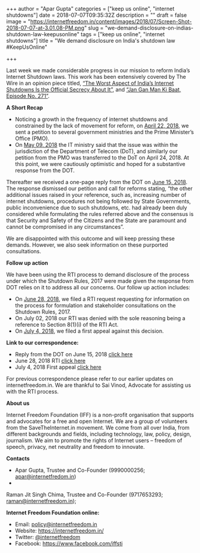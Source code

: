 +++
author = "Apar Gupta"
categories = ["keep us online", "internet shutdowns"]
date = 2018-07-07T09:35:32Z
description = ""
draft = false
image = "https://internetfreedom.in/content/images/2018/07/Screen-Shot-2018-07-07-at-3.01.08-PM.png"
slug = "we-demand-disclosure-on-indias-shutdown-law-keepusonline"
tags = ["keep us online", "internet shutdowns"]
title = "We demand disclosure on India's shutdown law #KeepUsOnline"

+++


Last week we made considerable progress in our mission to reform India’s Internet Shutdown laws. This work has been extensively covered by The Wire in an opinion piece titled, [“The Worst Aspect of India’s Internet Shutdowns Is the Official Secrecy About It”](https://thewire.in/tech/secrecy-abounds-the-creation-of-of-indias-internet-shutdown-law-why), and [“Jan Gan Man Ki Baat, Episode No. 271”](https://www.youtube.com/watch?v=UWtx4G36Ru). 

**A Short Recap**

* Noticing a growth in the frequency of internet shutdowns and constrained by the lack of movement for reform, on [April 22, 2018](https://internetfreedom.in/dear-prime-minister-keepusonline/), we sent a petition to several government ministries and the Prime Minister’s Office (PMO). 
* On [May 09, 2018](https://internetfreedom.in/ministry-of-telecom-call-us-maybe-keepusonline/) the IT ministry said that the issue was within the jurisdiction of the Department of Telecom (DoT), and similarly our petition from the PMO was transferred to the DoT on April 24, 2018. At this point, we were cautiously optimistic and hoped for a substantive response from the DOT.

Thereafter we received a one-page reply from the DOT on [June 15, 2018](https://drive.google.com/file/u/2/d/0B9LKE-1DkhtFT2tFUFVEVGNDekNfb0thZGxET0ZsampnU2Z3/view?usp=sharing). The response dismissed our petition and call for reforms stating, “the other additional issues raised in your reference, such as, increasing number of internet shutdowns, procedures not being followed by State Governments, public inconvenience due to such shutdowns, etc. had already been duly considered while formulating the rules referred above and the consensus is that Security and Safety of the Citizens and the State are paramount and cannot be compromised in any circumstances”. 

We are disappointed with this outcome and will keep pressing these demands. However, we also seek information on these purported consultations. 

**Follow up action**

We have been using the RTI process to demand disclosure of the process under which the Shutdown Rules, 2017 were made given the response from DOT relies on it to address all our concerns. Our follow up action includes: 

* On [June 28, 2018](www.google.com), we filed a RTI request requesting for information on the process for formulation and stakeholder consultations on the Shutdown Rules, 2017.
* On July 02, 2018 our RTI was denied  with the sole reasoning being a reference to Section 8(1)(i) of the RTI Act. 
* On [July 4, 2018](https://drive.google.com/file/d/1wFkmFKwDgHSVttH3WcpxwjvL08bYYZwF/view), we filed a first appeal against this decision. 

**Link to our correspondence:**

*  Reply from the DOT on June 15, 2018 [click here](https://drive.google.com/file/u/2/d/0B9LKE-1DkhtFT2tFUFVEVGNDekNfb0thZGxET0ZsampnU2Z3/view?usp=sharing)
* June 28, 2018 RTI  [click here](https://drive.google.com/file/d/1cfKetgYkDZL1LYU4lmezf1TEsyfxjnQN/view?usp=sharing)
* July 4, 2018 First appeal [click here](https://drive.google.com/file/d/1wFkmFKwDgHSVttH3WcpxwjvL08bYYZwF/view)

For previous correspondence please refer to our earlier updates on internetfreedom.in. We are thankful to Sai Vinod, Advocate for assisting us with the RTI process. 

**About us**

Internet Freedom Foundation (IFF) is a non-profit organisation that supports and advocates for a free and open Internet. We are a group of volunteers from the SaveTheInternet.in movement. We come from all over India, from different backgrounds and fields, including technology, law, policy, design, journalism. We aim to promote the rights of Internet users – freedom of speech, privacy, net neutrality and freedom to innovate.

**Contacts**

* Apar Gupta, Trustee and Co-Founder (9990000256; apar@internetfredom.in)
* 
Raman Jit Singh Chima, Trustee and Co-Founder (9717653293; raman@internetfreedom.in);

**Internet Freedom Foundation online:**

* Email: policy@internetfreedom.in
* Website: https://internetfreedom.in/ 
* Twitter: [@internetfreedom](http://www.twitter.com/internetfreedom)
* Facebook: https://www.facebook.com/iffsti


